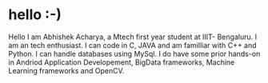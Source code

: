 # hello :-)

Hello I am Abhishek Acharya, a Mtech first year student at IIIT- Bengaluru.
I am an tech enthusiast. I can code in C, JAVA and am familliar with C++ and Python.
I can handle databases using MySql.
I do have some prior hands-on in Andriod Application Developement, BigData frameworks, Machine Learning frameworks and OpenCV.

